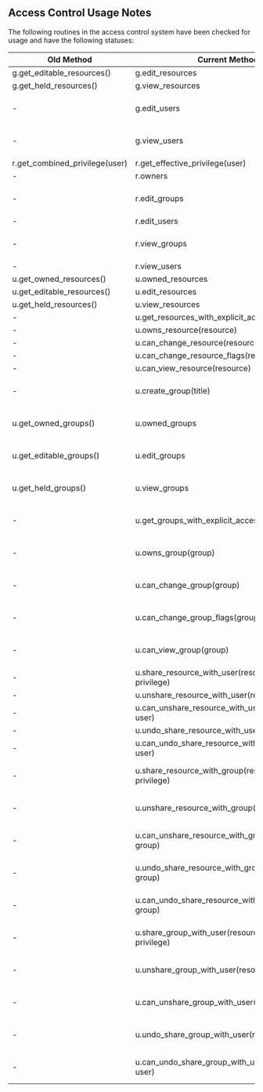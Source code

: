 Access Control Usage Notes 
--------------------------

The following routines in the access control system have been checked for
usage and have the following statuses: 

Old Method | Current Method | Status 
--- | --- | ---  
g.get_editable_resources() | g.edit_resources | used
g.get_held_resources() | g.view_resources | used
- | g.edit_users | needed for groups
- | g.view_users | needed for groups
r.get_combined_privilege(user) | r.get_effective_privilege(user)  | used
-  | r.owners | used
-  | r.edit_groups | needed for groups 
-  | r.edit_users | used
-  | r.view_groups | needed for groups 
-  | r.view_users | used
u.get_owned_resources() | u.owned_resources | used 
u.get_editable_resources() | u.edit_resources | used 
u.get_held_resources() | u.view_resources | used 
- | u.get_resources_with_explicit_access(privilege) | used 
- | u.owns_resource(resource)  | used 
- | u.can_change_resource(resource)  | used 
- | u.can_change_resource_flags(resource) | used 
- | u.can_view_resource(resource)  | used 
- | u.create_group(title) | needed for groups 
u.get_owned_groups() | u.owned_groups | needed for groups
u.get_editable_groups() | u.edit_groups | needed for groups 
u.get_held_groups() | u.view_groups | needed for groups 
- | u.get_groups_with_explicit_access(privilege)  | needed for groups
- | u.owns_group(group)  | needed for groups
- | u.can_change_group(group)  | needed for groups
- | u.can_change_group_flags(group) | needed for groups
- | u.can_view_group(group)  | needed for groups
- | u.share_resource_with_user(resource, user, privilege) | used
- | u.unshare_resource_with_user(resource, user) | used
- | u.can_unshare_resource_with_user(resource, user) | used
- | u.undo_share_resource_with_user(resource, user) | used
- | u.can_undo_share_resource_with_user(resource, user) | used
- | u.share_resource_with_group(resource, group, privilege) | needed for groups
- | u.unshare_resource_with_group(resource, group) | needed for groups
- | u.can_unshare_resource_with_group(resource, group) | needed for groups
- | u.undo_share_resource_with_group(resource, group) | needed for groups
- | u.can_undo_share_resource_with_group(resource, group) | needed for groups
- | u.share_group_with_user(resource, user, privilege) | needed for groups
- | u.unshare_group_with_user(resource, user) | needed for groups
- | u.can_unshare_group_with_user(resource, user) | needed for groups
- | u.undo_share_group_with_user(resource, user) | needed for groups
- | u.can_undo_share_group_with_user(resource, user) | needed for groups

